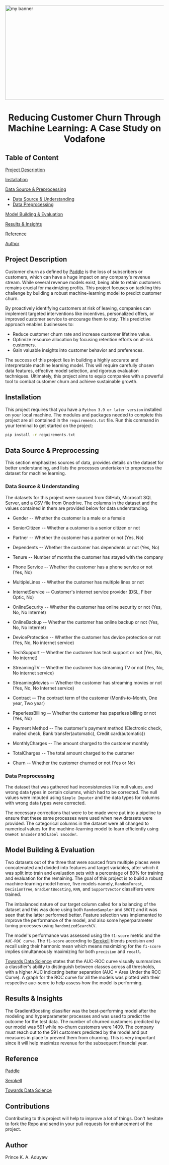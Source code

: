 <img src='https://github.com/pk-aduyaw/Customer_Churn_Classification_Project/assets/148882212/08fdd7b4-d0cd-44f2-8354-f7483c806e8c' alt='my banner' style="width:1500px;height:300px;">
<h1 align='center'>Reducing Customer Churn Through Machine Learning: A Case Study on Vodafone</h1>

## Table of Content
[Project Description](#project-description)

[Installation](#installation)

[Data Source & Preprocessing](#data-source--preprocessing)
* [Data Source & Understanding](#data-source--understanding)
* [Data Preprocessing](#data-preprocessing) 

[Model Building & Evaluation](#model-building--evaluation)

[Results & Insights](#results--insights)

[Reference](#reference)

[Author](#author)


<h2>Project Description</h2>

<p>Customer churn as defined by <a href='https://www.paddle.com/resources/customer-churn' to='_blank'>Paddle</a> is the loss of subscribers or customers, which can have a huge impact on any company's revenue stream. While several revenue models exist, being able to retain customers remains crucial for maximizing profits. This project focuses on tackling this challenge by building a robust machine-learning model to predict customer churn.</p>

<p>By proactively identifying customers at risk of leaving, companies can implement targeted interventions like incentives, personalized offers, or improved customer service to encourage them to stay. This predictive approach enables businesses to:</p>

* Reduce customer churn rate and increase customer lifetime value.
* Optimize resource allocation by focusing retention efforts on at-risk customers.
* Gain valuable insights into customer behavior and preferences.

<p>The success of this project lies in building a highly accurate and interpretable machine learning model. This will require carefully chosen data features, effective model selection, and rigorous evaluation techniques. Ultimately, this project aims to equip companies with a powerful tool to combat customer churn and achieve sustainable growth.</p>

<h2>Installation</h2>

This project requires that you have a `Python 3.9 or later version` installed on your local machine. The modules and packages needed to complete this project are all contained in the `requirements.txt` file. Run this command in your terminal to get started on the project:

```bash
pip install -r requirements.txt
```

<h2>Data Source & Preprocessing</h2>

This section emphasizes sources of data, provides details on the dataset for better understanding, and lists the processes undertaken to preprocess the dataset for machine learning.

<h3>Data Source & Understanding</h3>

The datasets for this project were sourced from GitHub, Microsoft SQL Server, and a CSV file from Onedrive. The columns in the dataset and the values contained in them are provided below for data understanding.

- Gender -- Whether the customer is a male or a female

- SeniorCitizen -- Whether a customer is a senior citizen or not

- Partner -- Whether the customer has a partner or not (Yes, No)

- Dependents -- Whether the customer has dependents or not (Yes, No)

- Tenure -- Number of months the customer has stayed with the company

- Phone Service -- Whether the customer has a phone service or not (Yes, No)

- MultipleLines -- Whether the customer has multiple lines or not

- InternetService -- Customer's internet service provider (DSL, Fiber Optic, No)

- OnlineSecurity -- Whether the customer has online security or not (Yes, No, No Internet)

- OnlineBackup -- Whether the customer has online backup or not (Yes, No, No Internet)

- DeviceProtection -- Whether the customer has device protection or not (Yes, No, No internet service)

- TechSupport -- Whether the customer has tech support or not (Yes, No, No internet)

- StreamingTV -- Whether the customer has streaming TV or not (Yes, No, No internet service)

- StreamingMovies -- Whether the customer has streaming movies or not (Yes, No, No Internet service)

- Contract -- The contract term of the customer (Month-to-Month, One year, Two year)

- PaperlessBilling -- Whether the customer has paperless billing or not (Yes, No)

- Payment Method -- The customer's payment method (Electronic check, mailed check, Bank transfer(automatic), Credit card(automatic))

- MonthlyCharges -- The amount charged to the customer monthly

- TotalCharges -- The total amount charged to the customer

- Churn -- Whether the customer churned or not (Yes or No)

<h3>Data Preprocessing</h3>

The dataset that was gathered had inconsistencies like null values, and wrong data types in certain columns, which had to be corrected. The null values were imputed using `Simple Imputer` and the data types for columns with wrong data types were corrected.

The necessary corrections that were to be made were put into a pipeline to ensure that these same processes were used when new datasets were provided. The categorical columns in the dataset were all changed to numerical values for the machine-learning model to learn efficiently using `OneHot Encoder` and `Label Encoder`.

<h2>Model Building & Evaluation</h2>

Two datasets out of the three that were sourced from multiple places were concatenated and divided into features and target variables, after which it was split into train and evaluation sets with a percentage of 80% for training and evaluation for the remaining. The goal of this project is to build a robust machine-learning model hence, five models namely, `RandomForest`, `DecisionTree`, `GradientBoosting`, `KNN`, and `SupportVector` classifiers were trained.

The imbalanced nature of our target column called for a balancing of the dataset and this was done using both `RandomSampler` and `SMOTE` and it was seen that the latter performed better. Feature selection was implemented to improve the performance of the model, and also some hyperparameter tuning processes using `RandomizedSearchCV`.

The model's performance was assessed using the `f1-score` metric and the `AUC-ROC curve`. The `f1-score` according to [Serokell](https://serokell.io/blog/a-guide-to-f1-score) blends precision and recall using their harmonic mean which means maximizing for the `f1-score` implies simultaneously maximizing for both `precision` and `recall`.

[Towards Data Science](https://towardsdatascience.com/tagged/auc-roc-curve) states that the AUC-ROC curve visually summarizes a classifier's ability to distinguish between classes across all thresholds, with a higher AUC indicating better separation (AUC = Area Under the ROC Curve). A graph for the ROC curve for all the models was plotted with their respective auc-score to help assess how the model is performing.

<h2>Results & Insights</h2>

The GradientBoosting classifier was the best-performing model after the modeling and hyperparameter processes and was used to predict the outcome for the test data. The number of churned customers predicted by our model was 591 while no-churn customers were 1409. The company must reach out to the 591 customers predicted by the model and put measures in place to prevent them from churning. This is very important since it will help maximize revenue for the subsequent financial year.

<h2>Reference</h2>

[Paddle](https://www.paddle.com/resources/customer-churn)

[Serokell](https://serokell.io/blog/a-guide-to-f1-score)

[Towards Data Science](https://towardsdatascience.com/tagged/auc-roc-curve)

<h2>Contributions</h2>
Contributing to this project will help to improve a lot of things. Don't hesitate to fork the Repo and send in your pull requests for enhancement of the project.

<h2>Author</h2>
Prince K. A. Aduyaw
